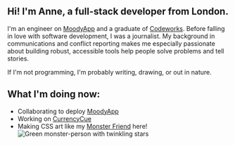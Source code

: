 ## Hi! I'm Anne, a full-stack developer from London.

I'm an engineer on [MoodyApp](https://github.com/BOUNCE8/MoodyApp/blob/development/README.md) and a graduate of [Codeworks](https://github.com/codeworks/). Before falling in love with software development, I was a journalist. My background in communications and conflict reporting makes me especially passionate about building robust, accessible tools help people solve problems and tell stories.

If I'm not programming, I'm probably writing, drawing, or out in nature.

## What I'm doing now:
- Collaborating to deploy [MoodyApp](https://github.com/BOUNCE8/MoodyApp/blob/development/README.md)
- Working on [CurrencyCue](https://github.com/ABJolis/currency_cue#readme)
- Making CSS art like my [Monster Friend](https://github.com/ABJolis/monsterfriends) here! 
![Green monster-person with twinkling stars](https://github.com/ABJolis/MyReadMe/raw/master/GreenManGif.gif)

